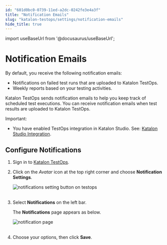 ```yaml
---
id: "601d0bc0-0739-11ed-a2dc-0242fe3e4a3f"
title: "Notification Emails"
slug: "katalon-testops/settings/notification-emails"
hide_title: true
---
```

import useBaseUrl from '@docusaurus/useBaseUrl';


# <a id="id" class="anchor_top_offset"/><a id="ariaid-title1" class="anchor_top_offset"/>Notification Emails

<p xmlns="http://www.w3.org/1999/xhtml" className="p">By default, you receive the following notification emails:</p> 
<ul xmlns="http://www.w3.org/1999/xhtml" className="ul"><li className="li">Notifications on failed test runs that are uploaded to Katalon     TestOps.</li><li className="li">Weekly reports based on your testing activities.</li></ul> 
<p xmlns="http://www.w3.org/1999/xhtml" className="p">Katalon TestOps sends notification emails to help you keep track   of scheduled test executions. You can receive notification emails   when test results are uploaded to Katalon TestOps.</p> 
<div xmlns="http://www.w3.org/1999/xhtml" className="note important note_important"><span className="note__title">Important:</span> 
  <ul className="ul"><li className="li"><p className="p">You have enabled TestOps integration in Katalon Studio. See: <a className="xref" href="/docs/katalon-testops/integrations/upload-test-results-to-katalon-testops-from-katalon-studio">Katalon
          Studio Integration</a>.</p></li></ul>
</div>
    

## <a id="id_1" class="anchor_top_offset"/>Configure Notifications

    
      
<ol xmlns="http://www.w3.org/1999/xhtml" className="ol">   <li className="li">     <p className="p">Sign in to <a className="xref j-external-link" href="https://testops.katalon.io/login" target="_blank">Katalon         TestOps</a>.</p>   </li>   <li className="li">     <p className="p">Click on the <em className="ph i">Avatar</em> icon at the top right corner and       choose <strong className="ph b">Notification Settings</strong>.</p>     <p className="p">       <img className="image" src={useBaseUrl("https://github.com/katalon-studio/docs-images/raw/master/katalon-analytics/docs/testops-revamp-july-noti-emails/notification-settings-highlight-blurred.png")} alt="notifications setting button on testops" /><br /><br />     </p>   </li>   <li className="li">     <p className="p">Select <strong className="ph b">Notifications</strong> on the left bar.</p>     <p className="p">The <strong className="ph b">Notifications</strong> page appears as below.</p>     <p className="p">       <img className="image" src={useBaseUrl("https://github.com/katalon-studio/docs-images/raw/master/katalon-analytics/docs/testops-revamp-july-noti-emails/notification-page-highligh-blurred.png")} alt="notification page" /><br /><br />     </p>   </li>   <li className="li">     <p className="p">Choose your options, then click <strong className="ph b">Save</strong>.</p>   </li> </ol> 
    
  

